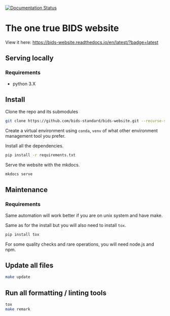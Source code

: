 [![Documentation Status](https://readthedocs.org/projects/bids-website/badge/?version=latest)](https://bids-website.readthedocs.io/en/latest/?badge=latest)

# The one true BIDS website

View it here: https://bids-website.readthedocs.io/en/latest/?badge=latest

## Serving locally

### Requirements

<!-- TODO determines minimum python version -->
- python 3.X

## Install

Clone the repo and its submodules

```bash
git clone https://github.com/bids-standard/bids-website.git --recurse-submodules
```

Create a virtual environment using `conda`, `venv` of what other environment management tool you prefer.

Install all the dependencies.

```bash
pip install -r requirements.txt
```

Serve the website with the mkdocs.
```bash
mkdocs serve
```

## Maintenance

### Requirements

Same automation will work better if you are on unix system and have make.

Same as for the install but you will also need to install `tox`.

```bash
pip install tox
```
<!-- TODO find minimal version of node and npm -->
For some quality checks and rare operations, you will need node.js and npm.

## Update all files

```bash
make update
```

## Run all formatting / linting tools

```bash
tox
make remark
```
